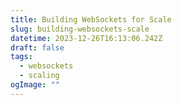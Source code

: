 ```yaml
---
title: Building WebSockets for Scale
slug: building-websockets-scale
datetime: 2023-12-26T16:13:06.242Z
draft: false
tags:
  - websockets
  - scaling
ogImage: ""
---
```

